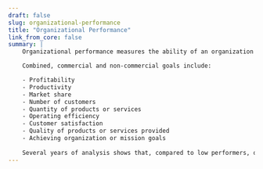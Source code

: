 ```yaml
---
draft: false
slug: organizational-performance
title: "Organizational Performance"
link_from_core: false
summary: |
    Organizational performance measures the ability of an organization to achieve commercial and non-commercial goals. Academic research has validated this measure and found it to be highly correlated to measures of return on investment (ROI), and it is robust to economic cycles.

    Combined, commercial and non-commercial goals include:

    - Profitability
    - Productivity
    - Market share
    - Number of customers
    - Quantity of products or services
    - Operating efficiency
    - Customer satisfaction
    - Quality of products or services provided
    - Achieving organization or mission goals
    
    Several years of analysis shows that, compared to low performers, organizations with the highest level of software delivery performance are twice as likely to exceed their goals. Employee wellbeing also contributes to organizational performance.
---
```

<!-- No content on this page (yet?). It's used only for the modal on Core. -->